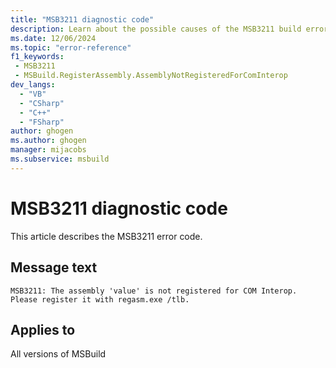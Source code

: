 ```yaml
---
title: "MSB3211 diagnostic code"
description: Learn about the possible causes of the MSB3211 build error, and get troubleshooting tips.
ms.date: 12/06/2024
ms.topic: "error-reference"
f1_keywords:
 - MSB3211
 - MSBuild.RegisterAssembly.AssemblyNotRegisteredForComInterop
dev_langs:
  - "VB"
  - "CSharp"
  - "C++"
  - "FSharp"
author: ghogen
ms.author: ghogen
manager: mijacobs
ms.subservice: msbuild
---
```


# MSB3211 diagnostic code

<!-- :::ErrorDefinitionDescription::: -->
<!-- :::editable-content name="introDescription"::: -->
This article describes the MSB3211 error code.
<!-- :::editable-content-end::: -->

## Message text

`MSB3211: The assembly 'value' is not registered for COM Interop. Please register it with regasm.exe /tlb.`

<!-- :::editable-content name="postOutputDescription"::: -->
<!--
{StrBegin="MSB3211: "}
-->
<!-- :::editable-content-end::: -->
<!-- :::ErrorDefinitionDescription-end::: -->

## Applies to

All versions of MSBuild
